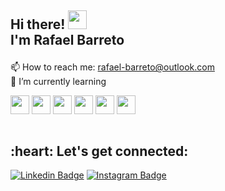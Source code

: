 <h2 align=left>

Hi there! <img src="https://user-images.githubusercontent.com/42378118/110234147-e3259600-7f4e-11eb-95be-0c4047144dea.gif" width="30"><br>
I'm Rafael Barreto 
  
</h2>

📫 How to reach me: rafael-barreto@outlook.com<br>
🌱 I’m currently learning

<div style="display: inline_block">
  <img align="center" alt="" height="30" width"40" src="https://cdn.jsdelivr.net/gh/devicons/devicon/icons/html5/html5-original.svg">
  <img align="center" alt="" height="30" width"40" src="https://cdn.jsdelivr.net/gh/devicons/devicon/icons/css3/css3-original.svg">
  <img align="center" alt="" height="30" width"40" src="https://cdn.jsdelivr.net/gh/devicons/devicon/icons/javascript/javascript-original.svg">
  <img align="center" alt="" height="30" width"40" src="https://cdn.jsdelivr.net/gh/devicons/devicon/icons/react/react-original.svg">
  <img align="center" alt="" height="30" width"40" src="https://cdn.jsdelivr.net/gh/devicons/devicon/icons/nodejs/nodejs-original.svg">
  <img align="center" alt="" height="30" width"40" src="https://cdn.jsdelivr.net/gh/devicons/devicon/icons/mysql/mysql-original.svg">        
</div>

<br>

<h2 align="left">:heart: Let's get connected:</h2>

[![Linkedin Badge](https://img.shields.io/badge/-rafaelbarretodev-blue?style=flat-square&logo=Linkedin&logoColor=white&link=https://www.linkedin.com/in/rafaelbarretodev/)](https://www.linkedin.com/in/rafaelbarretodev) 
[![Instagram Badge](https://img.shields.io/badge/-@rafxbarreto-D7008A?style=flat-square&labelColor=D7008A&logo=Instagram&logoColor=white&link=https://www.instagram.com/itz.me____p.r.i.n.c.e_____/)](https://www.instagram.com/rafxbarreto/)
